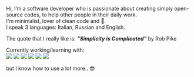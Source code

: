 Hi, I’m a software developer who is passionate about creating simply open-source codes, to help other people in their daily work.
<br>
I'm minimalist, lover of clean code and :fries:. 
<br>
I speak 3 languages: Italian, Russian and English.

The quote that I really like is: 
<i><b>"Simplicity is Complicated"</b></i> by Rob Pike

Currently working/learning with:
<br>
[<img src="https://img.shields.io/badge/-Javascript-20232a?logo=javascript&logoColor=f7df1d&style=for-the-badge">](https://www.javascript.com/)
[<img src="https://img.shields.io/badge/-ReactJS-20232a?logo=react&logoColor=61DAFB&style=for-the-badge">](https://it.reactjs.org/)
[<img src="https://img.shields.io/badge/-Bootstrap-20232a?logo=bootstrap&logoColor=7952b3&style=for-the-badge">](https://getbootstrap.com/)
[<img src="https://img.shields.io/badge/-NodeJS-20232a?logo=nodedotjs&logoColor=339933&style=for-the-badge">](https://nodejs.org/it/)
[<img src="https://img.shields.io/badge/-HTML5-20232a?logo=html5&logoColor=f16529&style=for-the-badge">](https://it.wikipedia.org/wiki/HTML5)
[<img src="https://img.shields.io/badge/-CSS3-20232a?logo=css3&logoColor=26aae1&style=for-the-badge">](https://it.wikipedia.org/wiki/CSS)

but I know how to use a lot more.. :sunglasses:

<!---
anAverageSlavGuy/anAverageSlavGuy is a ✨ special ✨ repository because its `README.md` (this file) appears on your GitHub profile.
You can click the Preview link to take a look at your changes.
--->
